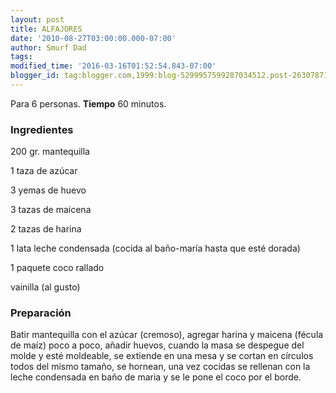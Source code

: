 ```yaml
---
layout: post
title: ALFAJORES
date: '2010-08-27T03:00:00.000-07:00'
author: Smurf Dad
tags: 
modified_time: '2016-03-16T01:52:54.843-07:00'
blogger_id: tag:blogger.com,1999:blog-5299957599287034512.post-2630787129265784156
---
```


Para 6 personas.
<b>Tiempo</b> 60 minutos.

<h3>Ingredientes</h3>

200 gr. mantequilla

1 taza de azúcar

3 yemas de huevo

3 tazas de maicena

2 tazas de harina

1 lata leche condensada (cocida al baño-maría hasta que esté dorada)

1 paquete coco rallado

vainilla (al gusto)

<h3>Preparación</h3>

Batir mantequilla con el azúcar (cremoso), agregar harina y maicena (fécula de maíz) poco a poco, añadir huevos, cuando la masa se despegue del molde y esté moldeable, se extiende en una mesa y se cortan en círculos todos del mismo tamaño, se hornean, una vez cocidas se rellenan con la leche condensada en baño de maria y se le pone el coco por el borde.

